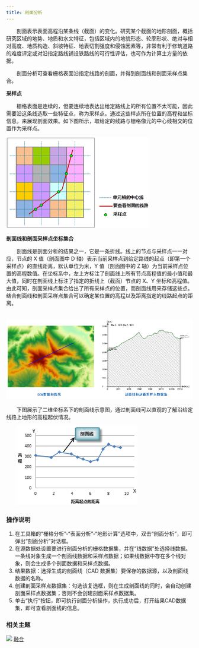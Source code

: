 ```yaml
---
title: 剖面分析
---
```


　　剖面表示表面高程沿某条线（截面）的变化。研究某个截面的地形剖面，概括研究区域的地势、地质和水文特征，包括区域内的地貌形态、轮廓形状、绝对与相对高度、地质构造、斜坡特征、地表切割强度和侵蚀因素等，非常有利于修筑道路的难度评定或对沿指定路线铺设铁路线的可行性评估，也可作为计算土方量的依据。

　　剖面分析可查看栅格表面沿指定线路的剖面，并得到剖面线和剖面采样点集合。

**采样点**

　　栅格表面是连续的，但要连续地表达出给定路线上的所有位置不太可能，因此需要沿这条线选取一些特征点，称为采样点。通过这些样点所在位置的高程和坐标信息，来展现剖面效果。如下图所示，取给定的线路与栅格像元的中心线相交的位置作为采样点。

   ![](img/Profile1.png)

**剖面线和剖面采样点坐标集合**

　　剖面线是剖面分析的结果之一，它是一条折线。线上的节点与采样点一一对应，节点的 X 值（剖面图中 D 轴）表示当前采样点到给定路线的起点（即第一个采样点）的直线距离，默认单位为米，Y 值（剖面图中的 Z 轴）为当前采样点位置的高程数值。在坐标系中，左上方标注了剖面线上所有节点高程值的最小值和最大值，同时在剖面线上标注了指定的折线上（截面）节点的 X、Y 坐标和高程值。由此可知，剖面采样点集合给出了所有采样点的位置，而剖面线用来存储这些点。结合剖面线和剖面采样点集合可以确定某位置的高程以及距离指定的线路起点的距离。

  
　　![](img/Profile2.png)

　　下图展示了二维坐标系下的剖面线示意图，通过剖面线可以直观的了解沿给定线路上地形的高程起伏情况。

　　![](img/Profile3.png)


### 操作说明

 1. 在工具箱的“栅格分析”-“表面分析”-“地形计算”选项中，双击“剖面分析”，即可弹出“剖面分析”对话框。
 2. 在源数据处设置要进行剖面分析的栅格数据集，并在“线数据”处选择线数据。一条线对象生成一个剖面线数据和采样点数据；如果线数据中存在多个线对象，则会生成多个剖面数据和采样点数据。
 3. 结果数据：选择生成的剖面线（CAD 数据集）要保存的数据源，以及剖面线数据的名称。 
 4. 创建剖面采样点数据集：勾选该复选框，则在生成剖面线的同时，会自动创建剖面采样点数据集；否则不会创建剖面采样点数据集。
 5. 单击“执行”按钮，即可执行剖面分析操作，执行成功后，打开结果CAD数据集，即可查看剖面线的信息。


### 相关主题

![](img/smalltitle.png) [融合](Datafuse.html)



